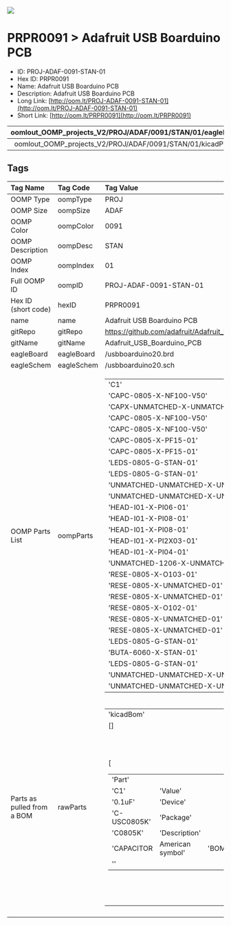 


  
![][im]
# PRPR0091 > Adafruit USB Boarduino PCB

- ID: PROJ-ADAF-0091-STAN-01
- Hex ID: PRPR0091
- Name: Adafruit USB Boarduino PCB
- Description: Adafruit USB Boarduino PCB
- Long Link: [http://oom.lt/PROJ-ADAF-0091-STAN-01](http://oom.lt/PROJ-ADAF-0091-STAN-01)
- Short Link: [http://oom.lt/PRPR0091](http://oom.lt/PRPR0091)
  

|oomlout_OOMP_projects_V2/PROJ/ADAF/0091/STAN/01/eagleImage.png|oomlout_OOMP_projects_V2/PROJ/ADAF/0091/STAN/01/eagleSchemImage.png|oomlout_OOMP_projects_V2/PROJ/ADAF/0091/STAN/01/kicadPcb3dFront.png|oomlout_OOMP_projects_V2/PROJ/ADAF/0091/STAN/01/kicadPcb3dBack.png|
| :---: | :---: | :---: | :---: |
|oomlout_OOMP_projects_V2/PROJ/ADAF/0091/STAN/01/kicadPcb3d.png||||

## Tags
  

|Tag Name|Tag Code|Tag Value|
| :--- | :--- | :--- |
|OOMP Type|oompType|PROJ|
|OOMP Size|oompSize|ADAF|
|OOMP Color|oompColor|0091|
|OOMP Description|oompDesc|STAN|
|OOMP Index|oompIndex|01|
|Full OOMP ID|oompID|PROJ-ADAF-0091-STAN-01|
|Hex ID (short code)|hexID|PRPR0091|
|name|name|Adafruit USB Boarduino PCB|
|gitRepo|gitRepo|https://github.com/adafruit/Adafruit_USB_Boarduino_PCB|
|gitName|gitName|Adafruit_USB_Boarduino_PCB|
|eagleBoard|eagleBoard|/usbboarduino20.brd|
|eagleSchem|eagleSchem|/usbboarduino20.sch|
|OOMP Parts List|oompParts|<table><tr><td>'C1'</td></tr><tr><td> 'CAPC-0805-X-NF100-V50'</td><td> 'C2'</td></tr><tr><td> 'CAPX-UNMATCHED-X-UNMATCHED-01'</td><td> 'C3'</td></tr><tr><td> 'CAPC-0805-X-NF100-V50'</td><td> 'C4'</td></tr><tr><td> 'CAPC-0805-X-NF100-V50'</td><td> 'C5'</td></tr><tr><td> 'CAPC-0805-X-PF15-01'</td><td> 'C6'</td></tr><tr><td> 'CAPC-0805-X-PF15-01'</td><td> 'D1'</td></tr><tr><td> 'LEDS-0805-G-STAN-01'</td><td> 'D2'</td></tr><tr><td> 'LEDS-0805-G-STAN-01'</td><td> 'IC1'</td></tr><tr><td> 'UNMATCHED-UNMATCHED-X-UNMATCHED-01'</td><td> 'IC2'</td></tr><tr><td> 'UNMATCHED-UNMATCHED-X-UNMATCHED-01'</td><td> 'JA1'</td></tr><tr><td> 'HEAD-I01-X-PI06-01'</td><td> 'JD1'</td></tr><tr><td> 'HEAD-I01-X-PI08-01'</td><td> 'JD2'</td></tr><tr><td> 'HEAD-I01-X-PI08-01'</td><td> 'JP3'</td></tr><tr><td> 'HEAD-I01-X-PI2X03-01'</td><td> 'JP4'</td></tr><tr><td> 'HEAD-I01-X-PI04-01'</td><td> 'L1'</td></tr><tr><td> 'UNMATCHED-1206-X-UNMATCHED-01'</td><td> 'R1'</td></tr><tr><td> 'RESE-0805-X-O103-01'</td><td> 'R2'</td></tr><tr><td> 'RESE-0805-X-UNMATCHED-01'</td><td> 'R3'</td></tr><tr><td> 'RESE-0805-X-UNMATCHED-01'</td><td> 'R4'</td></tr><tr><td> 'RESE-0805-X-O102-01'</td><td> 'R5'</td></tr><tr><td> 'RESE-0805-X-UNMATCHED-01'</td><td> 'R6'</td></tr><tr><td> 'RESE-0805-X-UNMATCHED-01'</td><td> 'RX'</td></tr><tr><td> 'LEDS-0805-G-STAN-01'</td><td> 'S1'</td></tr><tr><td> 'BUTA-6060-X-STAN-01'</td><td> 'TX'</td></tr><tr><td> 'LEDS-0805-G-STAN-01'</td><td> 'USB'</td></tr><tr><td> 'UNMATCHED-UNMATCHED-X-UNMATCHED-01'</td><td> 'X1'</td></tr><tr><td> 'UNMATCHED-UNMATCHED-X-UNMATCHED-01'</td></tr></table>|
|Parts as pulled from a BOM|rawParts|<table><tr><td>'kicadBom'</td></tr><tr><td> []</td><td> 'eagleBom'</td></tr><tr><td> [<table><tr><td>'Part'</td></tr><tr><td> 'C1'</td><td> 'Value'</td></tr><tr><td> '0.1uF'</td><td> 'Device'</td></tr><tr><td> 'C-USC0805K'</td><td> 'Package'</td></tr><tr><td> 'C0805K'</td><td> 'Description'</td></tr><tr><td> 'CAPACITOR</td><td> American symbol'</td><td> 'BOM'</td></tr><tr><td> ''</td></tr></table></td><td> <table><tr><td>'Part'</td></tr><tr><td> 'C2'</td><td> 'Value'</td></tr><tr><td> '100/6VuF'</td><td> 'Device'</td></tr><tr><td> 'CPOL-USB/3528-21R'</td><td> 'Package'</td></tr><tr><td> 'B/3528-21R'</td><td> 'Description'</td></tr><tr><td> 'POLARIZED CAPACITOR</td><td> American symbol'</td><td> 'BOM'</td></tr><tr><td> ''</td></tr></table></td><td> <table><tr><td>'Part'</td></tr><tr><td> 'C3'</td><td> 'Value'</td></tr><tr><td> '0.1uF'</td><td> 'Device'</td></tr><tr><td> 'C-USC0805K'</td><td> 'Package'</td></tr><tr><td> 'C0805K'</td><td> 'Description'</td></tr><tr><td> 'CAPACITOR</td><td> American symbol'</td><td> 'BOM'</td></tr><tr><td> ''</td></tr></table></td><td> <table><tr><td>'Part'</td></tr><tr><td> 'C4'</td><td> 'Value'</td></tr><tr><td> '0.1uF'</td><td> 'Device'</td></tr><tr><td> 'C-USC0805K'</td><td> 'Package'</td></tr><tr><td> 'C0805K'</td><td> 'Description'</td></tr><tr><td> 'CAPACITOR</td><td> American symbol'</td><td> 'BOM'</td></tr><tr><td> ''</td></tr></table></td><td> <table><tr><td>'Part'</td></tr><tr><td> 'C5'</td><td> 'Value'</td></tr><tr><td> '15pF'</td><td> 'Device'</td></tr><tr><td> 'C-USC0805K'</td><td> 'Package'</td></tr><tr><td> 'C0805K'</td><td> 'Description'</td></tr><tr><td> 'CAPACITOR</td><td> American symbol'</td><td> 'BOM'</td></tr><tr><td> ''</td></tr></table></td><td> <table><tr><td>'Part'</td></tr><tr><td> 'C6'</td><td> 'Value'</td></tr><tr><td> '15pF'</td><td> 'Device'</td></tr><tr><td> 'C-USC0805K'</td><td> 'Package'</td></tr><tr><td> 'C0805K'</td><td> 'Description'</td></tr><tr><td> 'CAPACITOR</td><td> American symbol'</td><td> 'BOM'</td></tr><tr><td> ''</td></tr></table></td><td> <table><tr><td>'Part'</td></tr><tr><td> 'D1'</td><td> 'Value'</td></tr><tr><td> ''</td><td> 'Device'</td></tr><tr><td> 'LEDCHIPLED_0805'</td><td> 'Package'</td></tr><tr><td> 'CHIPLED_0805'</td><td> 'Description'</td></tr><tr><td> 'LED'</td><td> 'BOM'</td></tr><tr><td> ''</td></tr></table></td><td> <table><tr><td>'Part'</td></tr><tr><td> 'D2'</td><td> 'Value'</td></tr><tr><td> 'Green'</td><td> 'Device'</td></tr><tr><td> 'LEDCHIPLED_0805'</td><td> 'Package'</td></tr><tr><td> 'CHIPLED_0805'</td><td> 'Description'</td></tr><tr><td> 'LED'</td><td> 'BOM'</td></tr><tr><td> ''</td></tr></table></td><td> <table><tr><td>'Part'</td></tr><tr><td> 'IC1'</td><td> 'Value'</td></tr><tr><td> 'ATMEGA168P'</td><td> 'Device'</td></tr><tr><td> 'ATMEGA168PROUND'</td><td> 'Package'</td></tr><tr><td> 'DIL28/3'</td><td> 'Description'</td></tr><tr><td> 'MICROCONTROLLER'</td><td> 'BOM'</td></tr><tr><td> ''</td></tr></table></td><td> <table><tr><td>'Part'</td></tr><tr><td> 'IC2'</td><td> 'Value'</td></tr><tr><td> 'FT232R'</td><td> 'Device'</td></tr><tr><td> 'FT232R'</td><td> 'Package'</td></tr><tr><td> 'TSSOP28'</td><td> 'Description'</td></tr><tr><td> ''</td><td> 'BOM'</td></tr><tr><td> ''</td></tr></table></td><td> <table><tr><td>'Part'</td></tr><tr><td> 'JA1'</td><td> 'Value'</td></tr><tr><td> ''</td><td> 'Device'</td></tr><tr><td> 'PINHD-1X6CB'</td><td> 'Package'</td></tr><tr><td> '1X06-CLEANBIG'</td><td> 'Description'</td></tr><tr><td> 'PIN HEADER'</td><td> 'BOM'</td></tr><tr><td> ''</td></tr></table></td><td> <table><tr><td>'Part'</td></tr><tr><td> 'JD1'</td><td> 'Value'</td></tr><tr><td> ''</td><td> 'Device'</td></tr><tr><td> 'PINHD-1X8CLEANBIG'</td><td> 'Package'</td></tr><tr><td> '1X08-CLEANBIG'</td><td> 'Description'</td></tr><tr><td> 'PIN HEADER'</td><td> 'BOM'</td></tr><tr><td> ''</td></tr></table></td><td> <table><tr><td>'Part'</td></tr><tr><td> 'JD2'</td><td> 'Value'</td></tr><tr><td> ''</td><td> 'Device'</td></tr><tr><td> 'PINHD-1X8CLEANBIG'</td><td> 'Package'</td></tr><tr><td> '1X08-CLEANBIG'</td><td> 'Description'</td></tr><tr><td> 'PIN HEADER'</td><td> 'BOM'</td></tr><tr><td> ''</td></tr></table></td><td> <table><tr><td>'Part'</td></tr><tr><td> 'JP3'</td><td> 'Value'</td></tr><tr><td> ''</td><td> 'Device'</td></tr><tr><td> 'PINHD-2X3'</td><td> 'Package'</td></tr><tr><td> '2X03'</td><td> 'Description'</td></tr><tr><td> 'PIN HEADER'</td><td> 'BOM'</td></tr><tr><td> ''</td></tr></table></td><td> <table><tr><td>'Part'</td></tr><tr><td> 'JP4'</td><td> 'Value'</td></tr><tr><td> ''</td><td> 'Device'</td></tr><tr><td> 'PINHD-1X4CB'</td><td> 'Package'</td></tr><tr><td> '1X04-CB'</td><td> 'Description'</td></tr><tr><td> 'PIN HEADER'</td><td> 'BOM'</td></tr><tr><td> ''</td></tr></table></td><td> <table><tr><td>'Part'</td></tr><tr><td> 'L1'</td><td> 'Value'</td></tr><tr><td> ''</td><td> 'Device'</td></tr><tr><td> 'PTC1206'</td><td> 'Package'</td></tr><tr><td> '1206'</td><td> 'Description'</td></tr><tr><td> 'PTC (Resettable Fuse)'</td><td> 'BOM'</td></tr><tr><td> ''</td></tr></table></td><td> <table><tr><td>'Part'</td></tr><tr><td> 'R1'</td><td> 'Value'</td></tr><tr><td> '10K'</td><td> 'Device'</td></tr><tr><td> 'R-US_R0805'</td><td> 'Package'</td></tr><tr><td> 'R0805'</td><td> 'Description'</td></tr><tr><td> 'RESISTOR</td><td> American symbol'</td><td> 'BOM'</td></tr><tr><td> ''</td></tr></table></td><td> <table><tr><td>'Part'</td></tr><tr><td> 'R2'</td><td> 'Value'</td></tr><tr><td> '1.0 K'</td><td> 'Device'</td></tr><tr><td> 'R-US_R0805'</td><td> 'Package'</td></tr><tr><td> 'R0805'</td><td> 'Description'</td></tr><tr><td> 'RESISTOR</td><td> American symbol'</td><td> 'BOM'</td></tr><tr><td> ''</td></tr></table></td><td> <table><tr><td>'Part'</td></tr><tr><td> 'R3'</td><td> 'Value'</td></tr><tr><td> '1.0 K'</td><td> 'Device'</td></tr><tr><td> 'R-US_R0805'</td><td> 'Package'</td></tr><tr><td> 'R0805'</td><td> 'Description'</td></tr><tr><td> 'RESISTOR</td><td> American symbol'</td><td> 'BOM'</td></tr><tr><td> ''</td></tr></table></td><td> <table><tr><td>'Part'</td></tr><tr><td> 'R4'</td><td> 'Value'</td></tr><tr><td> '1K'</td><td> 'Device'</td></tr><tr><td> 'R-US_R0805'</td><td> 'Package'</td></tr><tr><td> 'R0805'</td><td> 'Description'</td></tr><tr><td> 'RESISTOR</td><td> American symbol'</td><td> 'BOM'</td></tr><tr><td> ''</td></tr></table></td><td> <table><tr><td>'Part'</td></tr><tr><td> 'R5'</td><td> 'Value'</td></tr><tr><td> '1.0 K'</td><td> 'Device'</td></tr><tr><td> 'R-US_R0805'</td><td> 'Package'</td></tr><tr><td> 'R0805'</td><td> 'Description'</td></tr><tr><td> 'RESISTOR</td><td> American symbol'</td><td> 'BOM'</td></tr><tr><td> ''</td></tr></table></td><td> <table><tr><td>'Part'</td></tr><tr><td> 'R6'</td><td> 'Value'</td></tr><tr><td> '1.0 K'</td><td> 'Device'</td></tr><tr><td> 'R-US_R0805'</td><td> 'Package'</td></tr><tr><td> 'R0805'</td><td> 'Description'</td></tr><tr><td> 'RESISTOR</td><td> American symbol'</td><td> 'BOM'</td></tr><tr><td> ''</td></tr></table></td><td> <table><tr><td>'Part'</td></tr><tr><td> 'RX'</td><td> 'Value'</td></tr><tr><td> 'Green'</td><td> 'Device'</td></tr><tr><td> 'LEDCHIPLED_0805'</td><td> 'Package'</td></tr><tr><td> 'CHIPLED_0805'</td><td> 'Description'</td></tr><tr><td> 'LED'</td><td> 'BOM'</td></tr><tr><td> ''</td></tr></table></td><td> <table><tr><td>'Part'</td></tr><tr><td> 'S1'</td><td> 'Value'</td></tr><tr><td> 'EVQQ2'</td><td> 'Device'</td></tr><tr><td> 'EVQQ2'</td><td> 'Package'</td></tr><tr><td> 'EVQ-Q2'</td><td> 'Description'</td></tr><tr><td> 'SMT 6mm switch</td><td> EVQQ2 series'</td><td> 'BOM'</td></tr><tr><td> ''</td></tr></table></td><td> <table><tr><td>'Part'</td></tr><tr><td> 'SJ1'</td><td> 'Value'</td></tr><tr><td> ''</td><td> 'Device'</td></tr><tr><td> 'SOLDERJUMPERREFLOW'</td><td> 'Package'</td></tr><tr><td> 'SOLDERJUMPER_REFLOW'</td><td> 'Description'</td></tr><tr><td> 'SMD Solder JUMPER'</td><td> 'BOM'</td></tr><tr><td> ''</td></tr></table></td><td> <table><tr><td>'Part'</td></tr><tr><td> 'TX'</td><td> 'Value'</td></tr><tr><td> 'Green'</td><td> 'Device'</td></tr><tr><td> 'LEDCHIPLED_0805'</td><td> 'Package'</td></tr><tr><td> 'CHIPLED_0805'</td><td> 'Description'</td></tr><tr><td> 'LED'</td><td> 'BOM'</td></tr><tr><td> ''</td></tr></table></td><td> <table><tr><td>'Part'</td></tr><tr><td> 'U$1'</td><td> 'Value'</td></tr><tr><td> 'FIDUCIAL'</td><td> 'Device'</td></tr><tr><td> 'FIDUCIAL'</td><td> 'Package'</td></tr><tr><td> 'FIDUCIAL_1MM'</td><td> 'Description'</td></tr><tr><td> 'For use by pick and place machines to calibrate the vision/machine</td><td> 1mm'</td><td> 'BOM'</td></tr><tr><td> ''</td></tr></table></td><td> <table><tr><td>'Part'</td></tr><tr><td> 'U$2'</td><td> 'Value'</td></tr><tr><td> 'FIDUCIAL'</td><td> 'Device'</td></tr><tr><td> 'FIDUCIAL'</td><td> 'Package'</td></tr><tr><td> 'FIDUCIAL_1MM'</td><td> 'Description'</td></tr><tr><td> 'For use by pick and place machines to calibrate the vision/machine</td><td> 1mm'</td><td> 'BOM'</td></tr><tr><td> ''</td></tr></table></td><td> <table><tr><td>'Part'</td></tr><tr><td> 'USB'</td><td> 'Value'</td></tr><tr><td> ''</td><td> 'Device'</td></tr><tr><td> 'USBMINIB'</td><td> 'Package'</td></tr><tr><td> 'USB-MINIB'</td><td> 'Description'</td></tr><tr><td> 'USB Connectors'</td><td> 'BOM'</td></tr><tr><td> ''</td></tr></table></td><td> <table><tr><td>'Part'</td></tr><tr><td> 'X1'</td><td> 'Value'</td></tr><tr><td> ''</td><td> 'Device'</td></tr><tr><td> 'XTALNX5032'</td><td> 'Package'</td></tr><tr><td> 'NX5032'</td><td> 'Description'</td></tr><tr><td> 'Low cost SMT crystals</td><td> no capacitors included'</td><td> 'BOM'</td></tr><tr><td> ''</td></tr></table>]</td></tr></table>|
||||



[im]: PROJ/ADAF/0091/STAN/01/kicadPcb3d_450.png
